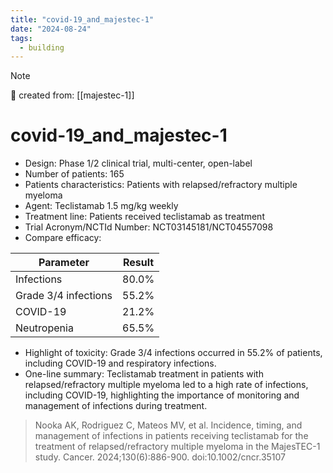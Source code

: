 ```yaml
---
title: "covid-19_and_majestec-1"
date: "2024-08-24"
tags:
  - building
---
```


> [!NOTE]
> 🌱 created from: [[majestec-1]]

# covid-19_and_majestec-1

- Design: Phase 1/2 clinical trial, multi-center, open-label
- Number of patients: 165
- Patients characteristics: Patients with relapsed/refractory multiple myeloma
- Agent: Teclistamab 1.5 mg/kg weekly
- Treatment line: Patients received teclistamab as treatment
- Trial Acronym/NCTId Number: NCT03145181/NCT04557098
- Compare efficacy:

| Parameter            | Result |
| -------------------- | ------ |
| Infections           | 80.0%  |
| Grade 3/4 infections | 55.2%  |
| COVID-19             | 21.2%  |
| Neutropenia          | 65.5%  |

- Highlight of toxicity: Grade 3/4 infections occurred in 55.2% of patients, including COVID-19 and respiratory infections.
- One-line summary: Teclistamab treatment in patients with relapsed/refractory multiple myeloma led to a high rate of infections, including COVID-19, highlighting the importance of monitoring and management of infections during treatment.

> Nooka AK, Rodriguez C, Mateos MV, et al. Incidence, timing, and management of infections in patients receiving teclistamab for the treatment of relapsed/refractory multiple myeloma in the MajesTEC-1 study. Cancer. 2024;130(6):886-900. doi:10.1002/cncr.35107
